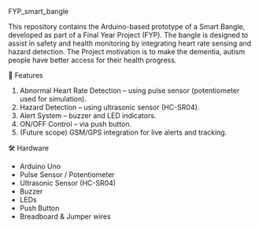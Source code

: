 FYP_smart_bangle

This repository contains the Arduino-based prototype of a Smart Bangle, developed as part of a Final Year Project (FYP). The bangle is designed to assist in safety and health monitoring by integrating heart rate sensing and hazard detection. The Project motivation is to make the dementia, autism people have better access for  their health progress.

📌 Features
1. Abnormal Heart Rate Detection – using pulse sensor (potentiometer used for simulation).
2. Hazard Detection – using ultrasonic sensor (HC-SR04).
3. Alert System – buzzer and LED indicators.
4. ON/OFF Control – via push button.
5. (Future scope) GSM/GPS integration for live alerts and tracking.

🛠️ Hardware
- Arduino Uno
- Pulse Sensor / Potentiometer
- Ultrasonic Sensor (HC-SR04)
- Buzzer
- LEDs
- Push Button
- Breadboard & Jumper wires
  

